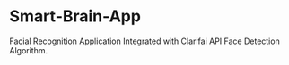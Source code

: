 # Smart-Brain-App

Facial Recognition Application Integrated with Clarifai API
Face Detection Algorithm.
